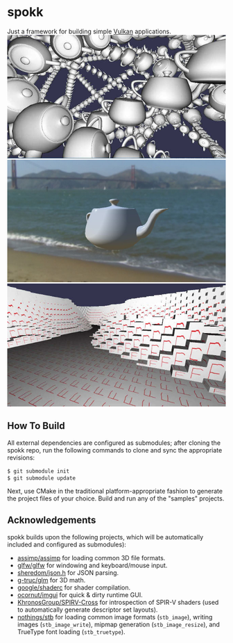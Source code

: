 spokk
=====

Just a framework for building simple [Vulkan](https://www.khronos.org/vulkan/) applications.
![image](https://raw.githubusercontent.com/cdwfs/spokk/master/samples/cubeswarm/screenshot.jpg)
![image](https://raw.githubusercontent.com/cdwfs/spokk/master/samples/lights/screenshot.jpg)
![image](https://raw.githubusercontent.com/cdwfs/spokk/master/samples/pillars/screenshot.jpg)

How To Build
------------
All external dependencies are configured as submodules; after cloning the spokk repo, run the
following commands to clone and sync the appropriate revisions:

```
$ git submodule init
$ git submodule update
```

Next, use CMake in the traditional platform-appropriate fashion to generate the project files of
your choice. Build and run any of the "samples" projects.

Acknowledgements
----------------
spokk builds upon the following projects, which will be automatically included and configured as submodules):
- [assimp/assimp](https://github.com/assimp/assimp) for loading common 3D file formats.
- [glfw/glfw](https://github.com/glfw/glfw) for windowing and keyboard/mouse input.
- [sheredom/json.h](https://github.com/sheredom/json.h) for JSON parsing.
- [g-truc/glm](https://github.com/google/mathfu) for 3D math.
- [google/shaderc](https://github.com/google/shaderc) for shader compilation.
- [ocornut/imgui](https://github.com/ocornut/imgui) for quick & dirty runtime GUI.
- [KhronosGroup/SPIRV-Cross](https://github.com/KhronosGroup/SPIRV-Cross) for introspection of
  SPIR-V shaders (used to automatically generate descriptor set layouts).
- [nothings/stb](https://github.com/nothings/stb) for loading common image formats (`stb_image`), writing
  images (`stb_image_write`), mipmap generation (`stb_image_resize`), and TrueType font loading
  (`stb_truetype`).
